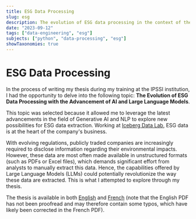 ```yaml
---
title: ESG Data Processing
slug: esg
description: The evolution of ESG data processing in the context of the development of Generative AI
date: "2023-09-12"
tags: ["data-engineering", "esg"]
subjects: ["python", "data-processing", "esg"]
showTaxonomies: true
---
```


# ESG Data Processing

In the process of writing my thesis during my training at the IPSSI institution, I had the opportunity to delve into the following topic: **The Evolution of ESG Data Processing with the Advancement of AI and Large Language Models**.

This topic was selected because it allowed me to leverage the latest advancements in the field of Generative AI and NLP to explore new possibilities for ESG data extraction. Working at [Iceberg Data Lab](https://www.icebergdatalab.com/), ESG data is at the heart of the company's business.

With evolving regulations, publicly traded companies are increasingly required to disclose information regarding their environmental impacts. However, these data are most often made available in unstructured formats (such as PDFs or Excel files), which demands significant effort from analysts to manually extract this data. Hence, the capabilities offered by Large Language Models (LLMs) could potentially revolutionize the way these data are extracted. This is what I attempted to explore through my thesis.

The thesis is available in both [English](./IPSII___Examining_the_evolution_of_ESG_data_processing_with_the_advent_of_AI_and_LLMs.pdf) and [French](./IPSII____L_évolution_du_traitement_des_données_ESG_avec_le_développement_de_l_IA_et_des_grands_modèles_linguistiques.pdf) (note that the English PDF has not been proofread and may therefore contain some typos, which have likely been corrected in the French PDF).
